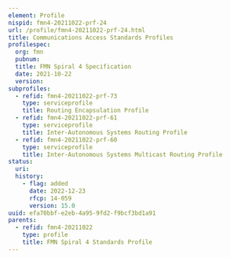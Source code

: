 ```yaml
---
element: Profile
nispid: fmn4-20211022-prf-24
url: /profile/fmn4-20211022-prf-24.html
title: Communications Access Standards Profiles
profilespec:
  org: fmn
  pubnum: 
  title: FMN Spiral 4 Specification
  date: 2021-10-22
  version: 
subprofiles:
  - refid: fmn4-20211022-prf-73
    type: serviceprofile
    title: Routing Encapsulation Profile
  - refid: fmn4-20211022-prf-61
    type: serviceprofile
    title: Inter-Autonomous Systems Routing Profile
  - refid: fmn4-20211022-prf-60
    type: serviceprofile
    title: Inter-Autonomous Systems Multicast Routing Profile
status:
  uri: 
  history: 
    - flag: added
      date: 2022-12-23
      rfcp: 14-059
      version: 15.0
uuid: efa70bbf-e2eb-4a95-9fd2-f9bcf3bd1a91
parents:
  - refid: fmn4-20211022
    type: profile
    title: FMN Spiral 4 Standards Profile
---
```

